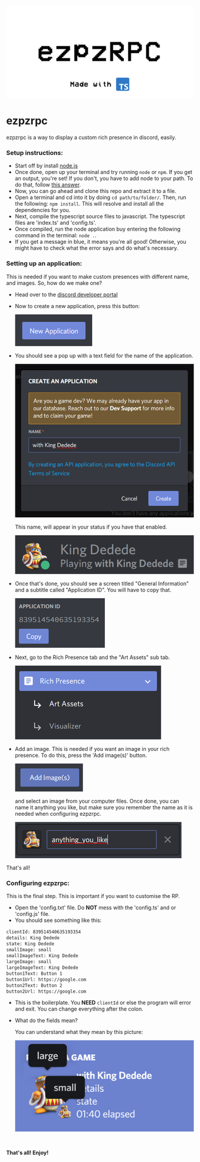 <img src="./assets/header.png" alt="header/logo image">

# ezpzrpc

ezpzrpc is a way to display a custom rich presence in discord, easily.

### Setup instructions:

- Start off by install [node.js](https://nodejs.org/)
- Once done, open up your terminal and try running `node` or `npm`. If you get an output, you're set! If you don't, you have to add node to your path. To do that, follow [this answer](https://stackoverflow.com/a/27864253).
- Now, you can go ahead and clone this repo and extract it to a file.
- Open a terminal and cd into it by doing `cd path/to/folder/`. Then, run the following: `npm install`. This will resolve and install all the dependencies for you.
- Next, compile the typescript source files to javascript. The typescript files are 'index.ts' and 'config.ts'.
- Once compiled, run the node application buy entering the following command in the terminal: `node .`.
- If you get a message in blue, it means you're all good! Otherwise, you might have to check what the error says and do what's necessary.

### Setting up an application:

This is needed if you want to make custom presences with different name, and images. So, how do we make one?

- Head over to the [discord developer portal](https://discord.com/developers/applications)
- Now to create a new application, press this button:

  <img src="./assets/new_application.png/" alt="New application button." />

- You should see a pop up with a text field for the name of the application.

  <img src="./assets/name_application.png" alt="Name your application."/>
  <br />

  This name, will appear in your status if you have that enabled.

  <img src="./assets/status.png" alt="Rich presence shown in your status." />

- Once that's done, you should see a screen titled "General Information" and a subtitle called "Application ID". You will have to copy that.

  <img src="./assets/application_id.png" alt="Application ID." />

- Next, go to the Rich Presence tab and the "Art Assets" sub tab.

  <img src="./assets/rich_presence_dev.png" alt="Rich Presence Tab." />

- Add an image. This is needed if you want an image in your rich presence. To do this, press the 'Add image(s)' button.

  <img src="./assets/add_images.png" alt="Add Image(s) button." />

  and select an image from your computer files. Once done, you can name it anything you like, but make sure you remember the name as it is needed when configuring ezpzrpc.

  <img src="./assets/image_added.png" alt="Image added." />

That's all!

### Configuring ezpzrpc:

This is the final step. This is important if you want to customise the RP.

- Open the 'config.txt' file. Do **NOT** mess with the 'config.ts' and or 'config.js' file.
- You should see something like this:

```
clientId: 839514540635193354
details: King Dedede
state: King Dedede
smallImage: small
smallImageText: King Dedede
largeImage: small
largeImageText: King Dedede
button1Text: Button 1
button1Url: https://google.com
button2Text: Button 2
button2Url: https://google.com
```

- This is the boilerplate. You **NEED** `clientId` or else the program will error and exit. You can change everything after the colon.

- What do the fields mean?

  You can understand what they mean by this picture:

  <img src="./assets/rich_presence.png" alt="Rich presence view." />

<br />

**That's all! Enjoy!**

